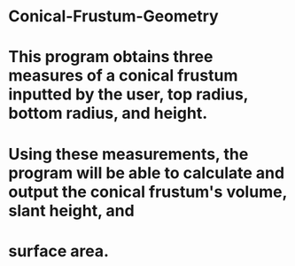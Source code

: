 # Conical-Frustum-Geometry

# This program obtains three measures of a conical frustum inputted by the user, top radius, bottom radius, and height.
# Using these measurements, the program will be able to calculate and output the conical frustum's volume, slant height, and 
# surface area.
